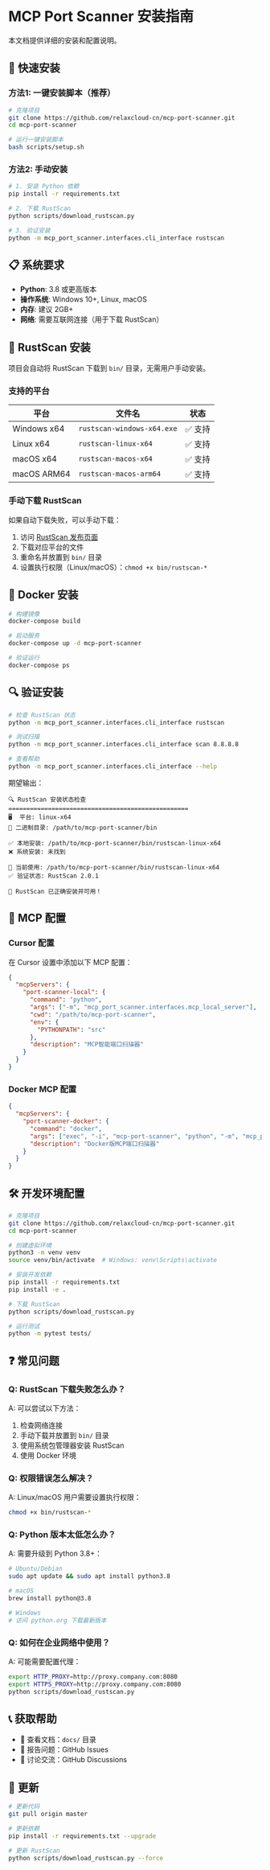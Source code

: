 # MCP Port Scanner 安装指南

本文档提供详细的安装和配置说明。

## 🚀 快速安装

### 方法1: 一键安装脚本（推荐）

```bash
# 克隆项目
git clone https://github.com/relaxcloud-cn/mcp-port-scanner.git
cd mcp-port-scanner

# 运行一键安装脚本
bash scripts/setup.sh
```

### 方法2: 手动安装

```bash
# 1. 安装 Python 依赖
pip install -r requirements.txt

# 2. 下载 RustScan
python scripts/download_rustscan.py

# 3. 验证安装
python -m mcp_port_scanner.interfaces.cli_interface rustscan
```

## 📋 系统要求

- **Python**: 3.8 或更高版本
- **操作系统**: Windows 10+, Linux, macOS
- **内存**: 建议 2GB+ 
- **网络**: 需要互联网连接（用于下载 RustScan）

## 🔧 RustScan 安装

项目会自动将 RustScan 下载到 `bin/` 目录，无需用户手动安装。

### 支持的平台

| 平台 | 文件名 | 状态 |
|------|--------|------|
| Windows x64 | `rustscan-windows-x64.exe` | ✅ 支持 |
| Linux x64 | `rustscan-linux-x64` | ✅ 支持 |
| macOS x64 | `rustscan-macos-x64` | ✅ 支持 |
| macOS ARM64 | `rustscan-macos-arm64` | ✅ 支持 |

### 手动下载 RustScan

如果自动下载失败，可以手动下载：

1. 访问 [RustScan 发布页面](https://github.com/RustScan/RustScan/releases/tag/2.0.1)
2. 下载对应平台的文件
3. 重命名并放置到 `bin/` 目录
4. 设置执行权限（Linux/macOS）：`chmod +x bin/rustscan-*`

## 🐳 Docker 安装

```bash
# 构建镜像
docker-compose build

# 启动服务
docker-compose up -d mcp-port-scanner

# 验证运行
docker-compose ps
```

## 🔍 验证安装

```bash
# 检查 RustScan 状态
python -m mcp_port_scanner.interfaces.cli_interface rustscan

# 测试扫描
python -m mcp_port_scanner.interfaces.cli_interface scan 8.8.8.8

# 查看帮助
python -m mcp_port_scanner.interfaces.cli_interface --help
```

期望输出：
```
🔍 RustScan 安装状态检查
==================================================
🖥️  平台: linux-x64
📁 二进制目录: /path/to/mcp-port-scanner/bin

✅ 本地安装: /path/to/mcp-port-scanner/bin/rustscan-linux-x64
❌ 系统安装: 未找到

🎯 当前使用: /path/to/mcp-port-scanner/bin/rustscan-linux-x64
✅ 验证状态: RustScan 2.0.1

🎉 RustScan 已正确安装并可用！
```

## 🎯 MCP 配置

### Cursor 配置

在 Cursor 设置中添加以下 MCP 配置：

```json
{
  "mcpServers": {
    "port-scanner-local": {
      "command": "python",
      "args": ["-m", "mcp_port_scanner.interfaces.mcp_local_server"],
      "cwd": "/path/to/mcp-port-scanner",
      "env": {
        "PYTHONPATH": "src"
      },
      "description": "MCP智能端口扫描器"
    }
  }
}
```

### Docker MCP 配置

```json
{
  "mcpServers": {
    "port-scanner-docker": {
      "command": "docker",
      "args": ["exec", "-i", "mcp-port-scanner", "python", "-m", "mcp_port_scanner.interfaces.mcp_local_server"],
      "description": "Docker版MCP端口扫描器"
    }
  }
}
```

## 🛠️ 开发环境配置

```bash
# 克隆项目
git clone https://github.com/relaxcloud-cn/mcp-port-scanner.git
cd mcp-port-scanner

# 创建虚拟环境
python3 -m venv venv
source venv/bin/activate  # Windows: venv\Scripts\activate

# 安装开发依赖
pip install -r requirements.txt
pip install -e .

# 下载 RustScan
python scripts/download_rustscan.py

# 运行测试
python -m pytest tests/
```

## ❓ 常见问题

### Q: RustScan 下载失败怎么办？

A: 可以尝试以下方法：
1. 检查网络连接
2. 手动下载并放置到 `bin/` 目录
3. 使用系统包管理器安装 RustScan
4. 使用 Docker 环境

### Q: 权限错误怎么解决？

A: Linux/macOS 用户需要设置执行权限：
```bash
chmod +x bin/rustscan-*
```

### Q: Python 版本太低怎么办？

A: 需要升级到 Python 3.8+：
```bash
# Ubuntu/Debian
sudo apt update && sudo apt install python3.8

# macOS
brew install python@3.8

# Windows
# 访问 python.org 下载最新版本
```

### Q: 如何在企业网络中使用？

A: 可能需要配置代理：
```bash
export HTTP_PROXY=http://proxy.company.com:8080
export HTTPS_PROXY=http://proxy.company.com:8080
python scripts/download_rustscan.py
```

## 📞 获取帮助

- 📖 查看文档：`docs/` 目录
- 🐛 报告问题：GitHub Issues
- 💬 讨论交流：GitHub Discussions

## 🔄 更新

```bash
# 更新代码
git pull origin master

# 更新依赖
pip install -r requirements.txt --upgrade

# 更新 RustScan
python scripts/download_rustscan.py --force
``` 